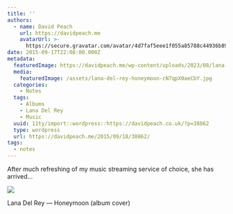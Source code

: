 ```yaml
---
title: ''
authors:
  - name: David Peach
    url: https://davidpeach.me
    avatarUrl: >-
      https://secure.gravatar.com/avatar/4d7faf5eee1f055a85788c44936b8995eaab6dfb004e7854ec747ccb272e91ee?s=96&d=mm&r=g
date: 2015-09-17T22:08:00.000Z
metadata:
  featuredImage: https://davidpeach.me/wp-content/uploads/2023/08/lana-del-rey-honeymoon.jpg
  media:
    featuredImage: /assets/lana-del-rey-honeymoon-cN7qpX0aeCbY.jpg
  categories:
    - Notes
  tags:
    - Albums
    - Lana Del Rey
    - Music
  uuid: 11ty/import::wordpress::https://davidpeach.co.uk/?p=38862
  type: wordpress
  url: https://davidpeach.me/2015/09/18/38862/
tags:
  - notes
---
```

After much refreshing of my music streaming service of choice, she has arrived…

[![](/assets/lana-del-rey-honeymoon-768x761-Cb82uYBKVM4r.jpg)](/assets/lana-del-rey-honeymoon-768x761-Cb82uYBKVM4r.jpg)

Lana Del Rey — Honeymoon (album cover)